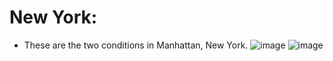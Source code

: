 # New York: 
* These are the two conditions in Manhattan, New York.
![image](https://github.com/user-attachments/assets/85951525-cafe-42b8-af8b-b78e35a8b25f)
![image](https://github.com/user-attachments/assets/53392757-718d-475b-addb-d30068ef9be7)

